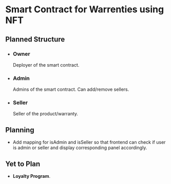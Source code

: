 # Smart Contract for Warrenties using NFT

## Planned Structure

- ### Owner
  Deployer of the smart contract.
- ### Admin
  Admins of the smart contract. Can add/remove sellers.
- ### Seller
  Seller of the product/warranty.

## Planning

- Add mapping for isAdmin and isSeller so that frontend can check if user is admin or seller and display corresponding panel accordingly.

## Yet to Plan

- **Loyalty Program**.
